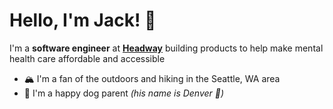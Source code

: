 # Hello, I'm Jack! 👋

I'm a **software engineer** at [**Headway**](https://headway.co/) building products to help make mental health care affordable and accessible

* 🏔 I'm a fan of the outdoors and hiking in the Seattle, WA area
* 🦮 I'm a happy dog parent *(his name is Denver 🐶)*

<!---
jack-y-wang/jack-y-wang is a ✨ special ✨ repository because its `README.md` (this file) appears on your GitHub profile.
You can click the Preview link to take a look at your changes.
--->
